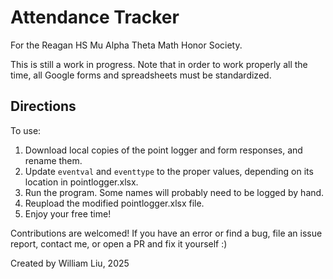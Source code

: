 # Attendance Tracker

For the Reagan HS Mu Alpha Theta Math Honor Society.

This is still a work in progress. 
Note that in order to work properly all the time, all Google forms and spreadsheets must be standardized.

## Directions
To use:
1. Download local copies of the point logger and form responses, and rename them.
2. Update `eventval` and `eventtype` to the proper values, depending on its location in pointlogger.xlsx.
3. Run the program. Some names will probably need to be logged by hand.
4. Reupload the modified pointlogger.xlsx file.
5. Enjoy your free time!

Contributions are welcomed! 
If you have an error or find a bug, file an issue report, contact me, or open a PR and fix it yourself :)

Created by William Liu, 2025